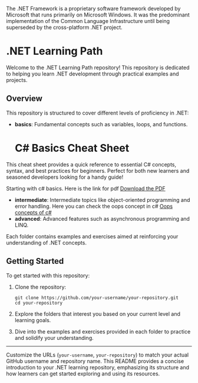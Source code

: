 The .NET Framework is a proprietary software framework developed by Microsoft that runs primarily on Microsoft Windows. It was the predominant implementation of the Common Language Infrastructure until being superseded by the cross-platform .NET project.
# .NET Learning Path
Welcome to the .NET Learning Path repository! This repository is dedicated to helping you learn .NET development through practical examples and projects.
## Overview
This repository is structured to cover different levels of proficiency in .NET:

- **basics**: Fundamental concepts such as variables, loops, and functions.
  # C# Basics Cheat Sheet

This cheat sheet provides a quick reference to essential C# concepts, syntax, and best practices for beginners. Perfect for both new learners and seasoned developers looking for a handy guide!

Starting with c# basics. Here is the link for pdf
[Download the PDF](https://github.com/ChandanaVaidya17/.Net-Learnings-/blob/main/cs-cheat-sheet.pdf)
- **intermediate**: Intermediate topics like object-oriented programming and error handling.
  Here you can check the oops concept in c# [Oops concepts of c#](https://dev.to/caiocesar/c-object-oriented-programming-oop-cheat-sheet-5bkf)
- **advanced**: Advanced features such as asynchronous programming and LINQ.

Each folder contains examples and exercises aimed at reinforcing your understanding of .NET concepts.

## Getting Started
To get started with this repository:

1. Clone the repository:
   ```
   git clone https://github.com/your-username/your-repository.git
   cd your-repository
   ```
2. Explore the folders that interest you based on your current level and learning goals.

3. Dive into the examples and exercises provided in each folder to practice and solidify your understanding.

---
Customize the URLs (`your-username`, `your-repository`) to match your actual GitHub username and repository name. This README provides a concise introduction to your .NET learning repository, emphasizing its structure and how learners can get started exploring and using its resources.
